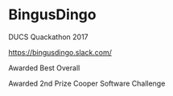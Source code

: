 # BingusDingo
DUCS Quackathon 2017

https://bingusdingo.slack.com/

Awarded Best Overall

Awarded 2nd Prize Cooper Software Challenge
